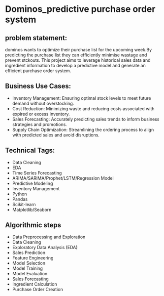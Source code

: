 # Dominos_predictive purchase order system
## problem statement:
dominos wants to optimize their purchase list for the upcoming week.By predicting the purchase list they can efficiently minimise wastage and prevent stckouts.
This project aims to leverage historical sales data and ingredient information to develop a predictive model and generate an efficient purchase order system.
## Business Use Cases:
- Inventory Management: Ensuring optimal stock levels to meet future demand without overstocking.
- Cost Reduction: Minimizing waste and reducing costs associated with expired or excess inventory.
- Sales Forecasting: Accurately predicting sales trends to inform business strategies and promotions.
- Supply Chain Optimization: Streamlining the ordering process to align with predicted sales and avoid disruptions.
## Technical Tags:
- Data Cleaning
- EDA
- Time Series Forecasting
- ARIMA/SARIMA/Prophet/LSTM/Regression Model
- Predictive Modeling
- Inventory Management
- Python
- Pandas
- Scikit-learn
- Matplotlib/Seaborn
## Algorithmic steps
- Data Preprocessing and Exploration
- Data Cleaning
- Exploratory Data Analysis (EDA)
- Sales Prediction
- Feature Engineering
- Model Selection
- Model Training
- Model Evaluation
- Sales Forecasting
- Ingredient Calculation
- Purchase Order Creation

